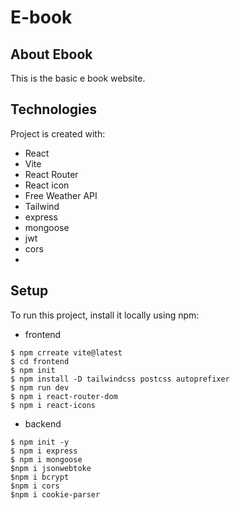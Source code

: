 # E-book

## About Ebook
This is the basic e book website.
## Technologies
Project is created with:
* React 
* Vite
* React Router
* React icon
* Free Weather API
* Tailwind
* express
* mongoose
* jwt
* cors
* 

## Setup
To run this project, install it locally using npm:
* frontend
```
$ npm crreate vite@latest
$ cd frontend
$ npm init
$ npm install -D tailwindcss postcss autoprefixer
$ npm run dev
$ npm i react-router-dom
$ npm i react-icons
```
* backend
```
$ npm init -y
$ npm i express
$ npm i mongoose
$npm i jsonwebtoke
$npm i bcrypt
$npm i cors
$npm i cookie-parser
```




